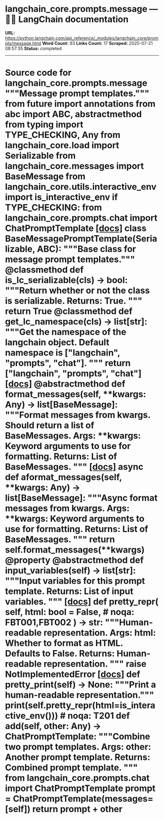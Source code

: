 # langchain_core.prompts.message — 🦜🔗 LangChain  documentation

**URL:** https://python.langchain.com/api_reference/_modules/langchain_core/prompts/message.html
**Word Count:** 93
**Links Count:** 17
**Scraped:** 2025-07-21 08:57:35
**Status:** completed

---

# Source code for langchain\_core.prompts.message               """Message prompt templates."""          from __future__ import annotations          from abc import ABC, abstractmethod     from typing import TYPE_CHECKING, Any          from langchain_core.load import Serializable     from langchain_core.messages import BaseMessage     from langchain_core.utils.interactive_env import is_interactive_env          if TYPE_CHECKING:         from langchain_core.prompts.chat import ChatPromptTemplate                              [[docs]](https://python.langchain.com/api_reference/core/prompts/langchain_core.prompts.message.BaseMessagePromptTemplate.html#langchain_core.prompts.chat.BaseMessagePromptTemplate)     class BaseMessagePromptTemplate(Serializable, ABC):         """Base class for message prompt templates."""              @classmethod         def is_lc_serializable(cls) -> bool:             """Return whether or not the class is serializable.                  Returns: True.             """             return True              @classmethod         def get_lc_namespace(cls) -> list[str]:             """Get the namespace of the langchain object.                  Default namespace is ["langchain", "prompts", "chat"].             """             return ["langchain", "prompts", "chat"]                         [[docs]](https://python.langchain.com/api_reference/core/prompts/langchain_core.prompts.message.BaseMessagePromptTemplate.html#langchain_core.prompts.chat.BaseMessagePromptTemplate.format_messages)         @abstractmethod         def format_messages(self, **kwargs: Any) -> list[BaseMessage]:             """Format messages from kwargs. Should return a list of BaseMessages.                  Args:                 **kwargs: Keyword arguments to use for formatting.                  Returns:                 List of BaseMessages.             """                                        [[docs]](https://python.langchain.com/api_reference/core/prompts/langchain_core.prompts.message.BaseMessagePromptTemplate.html#langchain_core.prompts.chat.BaseMessagePromptTemplate.aformat_messages)         async def aformat_messages(self, **kwargs: Any) -> list[BaseMessage]:             """Async format messages from kwargs.                  Args:                 **kwargs: Keyword arguments to use for formatting.                  Returns:                 List of BaseMessages.             """             return self.format_messages(**kwargs)                             @property         @abstractmethod         def input_variables(self) -> list[str]:             """Input variables for this prompt template.                  Returns:                 List of input variables.             """                         [[docs]](https://python.langchain.com/api_reference/core/prompts/langchain_core.prompts.message.BaseMessagePromptTemplate.html#langchain_core.prompts.chat.BaseMessagePromptTemplate.pretty_repr)         def pretty_repr(             self,             html: bool = False,  # noqa: FBT001,FBT002         ) -> str:             """Human-readable representation.                  Args:                 html: Whether to format as HTML. Defaults to False.                  Returns:                 Human-readable representation.             """             raise NotImplementedError                                        [[docs]](https://python.langchain.com/api_reference/core/prompts/langchain_core.prompts.message.BaseMessagePromptTemplate.html#langchain_core.prompts.chat.BaseMessagePromptTemplate.pretty_print)         def pretty_print(self) -> None:             """Print a human-readable representation."""             print(self.pretty_repr(html=is_interactive_env()))  # noqa: T201                             def __add__(self, other: Any) -> ChatPromptTemplate:             """Combine two prompt templates.                  Args:                 other: Another prompt template.                  Returns:                 Combined prompt template.             """             from langchain_core.prompts.chat import ChatPromptTemplate                  prompt = ChatPromptTemplate(messages=[self])             return prompt + other